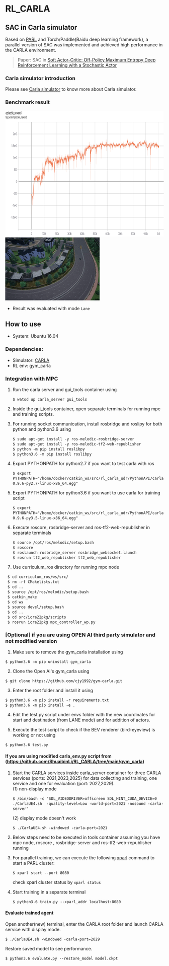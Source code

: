 # RL_CARLA
## SAC in Carla simulator
Based on [PARL](https://github.com/PaddlePaddle/PARL) and Torch/Paddle(Baidu deep learning framework), 
a parallel version of SAC was implemented and achieved high performance in the CARLA environment.
> Paper: SAC in [Soft Actor-Critic: Off-Policy Maximum Entropy Deep Reinforcement Learning with a Stochastic Actor](https://arxiv.org/abs/1801.01290)

### Carla simulator introduction
Please see [Carla simulator](https://github.com/carla-simulator/carla/releases/tag/0.9.6) to know more about Carla simulator.

### Benchmark result
<img src=".benchmark/carla_sac.png" width = "1100" height ="400" alt="carla_sac"/>
<img src=".benchmark/Lane_bend.gif" width = "300" height ="200" alt="result"/>

+ Result was evaluated with mode `Lane`

## How to use
+ System: Ubuntu 16.04
### Dependencies:
+ Simulator: [CARLA](https://github.com/carla-simulator/carla/releases/tag/0.9.6)
+ RL env: gym_carla

### Integration with MPC 
1. Run the carla server and gui_tools container using
    ```env
    $ watod up carla_server gui_tools 
    ```
2. Inside the gui_tools container, open separate terminals for running mpc and training scripts.

3. For running socket communication, install rosbridge and roslipy for both python and python3.6 using
   ```
   $ sudo apt-get install -y ros-melodic-rosbridge-server
   $ sudo apt-get install -y ros-melodic-tf2-web-republisher
   $ python -m pip install roslibpy
   $ python3.6 -m pip install roslibpy
   ```
4. Export PYTHONPATH for python2.7 if you want to test carla with ros
   ```
   $ export PYTHONPATH="/home/docker/catkin_ws/src/rl_carla_udr/PythonAPI/carla/dist/carla-0.9.6-py2.7-linux-x86_64.egg"
   ```

5. Export PYTHONPATH for python3.6 if you want to use carla for training script
   ```
   $ export PYTHONPATH="/home/docker/catkin_ws/src/rl_carla_udr/PythonAPI/carla/dist/carla-0.9.6-py3.5-linux-x86_64.egg"
   ```
6. Execute roscore, rosbridge-server and ros-tf2-web-republisher in separate terminals 

   ```
   $ source /opt/ros/melodic/setup.bash
   $ roscore 
   $ roslaunch rosbridge_server rosbridge_websocket.launch
   $ rosrun tf2_web_republisher tf2_web_republisher

   ```


7. Use curriculum_ros directory for running mpc node
 ```
  $ cd curriculum_ros/ws/src/
  $ rm -rf CMakelists.txt
  $ cd ..
  $ source /opt/ros/melodic/setup.bash
  $ catkin_make
  $ cd ws
  $ source devel/setup.bash
  $ cd ..
  $ cd src/icra22pkg/scripts
  $ rosrun icra22pkg mpc_controller_wp.py

  ```
  
   
### [Optional] if you are using OPEN AI third party simulator and not modified version 
1. Make sure to remove the gym_carla installation using
```
$ python3.6 -m pip uninstall gym_carla
```

2. Clone the Open Ai's gym_carla using
```
$ git clone https://github.com/cjy1992/gym-carla.git

```

3. Enter the root folder and install it using

```
$ python3.6 -m pip install -r requirements.txt
$ python3.6 -m pip install -e .

```

4. Edit the test.py script under envs folder with the new coordinates for start and destination (from LANE mode) and for addition of actors.

5. Execute the test script to check if the BEV renderer (bird-eyeview) is working or not using
```
$ python3.6 test.py

```


#### If you are using modified carla_env.py script from (https://github.com/ShuaibinLi/RL_CARLA/tree/main/gym_carla)
1. Start the CARLA services inside carla_server container for three CARLA services (ports: 2021,2023,2025) for data collecting and training, one service and one for evaluation (port: 2027,2029).<br>
   (1) non-display mode
    ```start env
    $ /bin/bash -c "SDL_VIDEODRIVER=offscreen SDL_HINT_CUDA_DEVICE=0 ./CarlaUE4.sh  -quality-level=Low -world-port=2021 -nosound -carla-server" 
    ```
   (2) display mode doesn't work
   ```start_env
   $ ./CarlaUE4.sh -windowed -carla-port=2021
   ```
2. Below steps need to be executed in tools container assuming you have mpc node, roscore , rosbridge-server and ros-tf2-web-republisher running    
3. For parallel training, we can execute the following [xparl](https://parl.readthedocs.io/en/stable/parallel_training/setup.html) command to start a PARL cluster:
   ```Parallelization
   $ xparl start --port 8080
   ```
   check xparl cluster status by `xparl status`

3. Start training in a separate terminal
   ```train
   $ python3.6 train.py --xparl_addr localhost:8080
   ```
#### Evaluate trained agent
 Open another(new) terminal, enter the CARLA root folder and launch CARLA service with display mode. 
 ```start_test
 $ ./CarlaUE4.sh -windowed -carla-port=2029
 ```
 Restore saved model to see performance.
 ```
 $ python3.6 evaluate.py --restore_model model.ckpt
